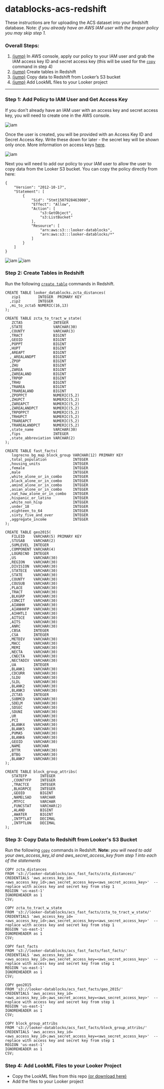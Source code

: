 # datablocks-acs-redshift

These instructions are for uploading the ACS dataset into your Redshift database. Note: _if you already have an AWS IAM user with the proper policy you may skip step 1._

### Overall Steps:
1. [(jump)](#step-1-add-policy-to-iam-user-and-get-access-key) In AWS console, apply our policy to your IAM user and grab the IAM access key ID and secret access key (this will be used for the [`copy`](http://docs.aws.amazon.com/redshift/latest/dg/copy-parameters-data-source-s3.html) command in step 4)
2. [(jump)](#step-2-create-tables-in-redshift) Create tables in Redshift
3. [(jump)](#step-3-copy-data-to-redshift-from-lookers-s3-bucket) Copy data to Redshift from Looker’s S3 bucket
4. [(jump)](#step-4-add-lookml-files-to-your-looker-project) Add LookML files to your Looker project

__________________________________________________________________________________________

### Step 1: Add Policy to IAM User and Get Access Key

If you don't already have an IAM user with an access key and secret access key, you will need to create one in the AWS console. 

![iam](aws_add_user.png)

Once the user is created, you will be provided with an Access Key ID and Secret Access Key. Write these down for later - the secret key will be shown only once. More information on access keys [here](http://docs.aws.amazon.com/general/latest/gr/aws-sec-cred-types.html#access-keys-and-secret-access-keys). 

![iam](aws_get_access_key.png)

Next you will need to add our policy to your IAM user to allow the user to copy data from the Looker S3 bucket. 
You can copy the policy directly from here:
```
{
    "Version": "2012-10-17",
    "Statement": [
        {
            "Sid": "Stmt1507928463000",
            "Effect": "Allow",
            "Action": [
                "s3:GetObject",
                "s3:ListBucket"
            ],
            "Resource": [
                "arn:aws:s3:::looker-datablocks",
                "arn:aws:s3:::looker-datablocks/*"
            ]
        }
    ]
}
```

![iam](aws_add_policy.png)
![iam](aws_looker_policy.png)


### Step 2: Create Tables in Redshift

Run the following [`create table`](http://docs.aws.amazon.com/redshift/latest/dg/r_CREATE_TABLE_NEW.html) commands in Redshift.

```
CREATE TABLE looker_datablocks.zcta_distances(
   zip1        INTEGER  PRIMARY KEY
  ,zip2        INTEGER
  ,mi_to_zcta5 NUMERIC(16,13)
);

CREATE TABLE zcta_to_tract_w_state(
   ZCTA5              INTEGER
  ,STATE              VARCHAR(30)
  ,COUNTY             VARCHAR(3)
  ,TRACT              BIGINT
  ,GEOID              BIGINT
  ,POPPT              BIGINT
  ,HUPT               BIGINT
  ,AREAPT             BIGINT
  ,_AREALANDPT        BIGINT
  ,ZPOP               BIGINT
  ,ZHU                BIGINT
  ,ZAREA              BIGINT
  ,ZAREALAND          BIGINT
  ,TRPOP              BIGINT
  ,TRHU               BIGINT
  ,TRAREA             BIGINT
  ,TRAREALAND         BIGINT
  ,ZPOPPCT            NUMERIC(5,2)
  ,ZHUPCT             NUMERIC(5,2)
  ,ZAREAPCT           NUMERIC(5,2)
  ,ZAREALANDPCT       NUMERIC(5,2)
  ,TRPOPPCT           NUMERIC(5,2)
  ,TRHUPCT            NUMERIC(5,2)
  ,TRAREAPCT          NUMERIC(5,2)
  ,TRAREALANDPCT      NUMERIC(5,2)
  ,state_name         VARCHAR(30)
  ,fips               INTEGER
  ,state_abbreviation VARCHAR(2)
);

CREATE TABLE fast_facts(
   logrecno_bg_map_block_group VARCHAR(12) PRIMARY KEY
  ,total_population            INTEGER
  ,housing_units               INTEGER
  ,female                      INTEGER
  ,male                        INTEGER
  ,white_alone_or_in_combo     INTEGER
  ,black_alone_or_in_combo     INTEGER
  ,amind_alone_or_in_combo     INTEGER
  ,asian_alone_or_in_combo     INTEGER
  ,nat_haw_alone_or_in_combo   INTEGER
  ,hispanic_or_latino          INTEGER
  ,white_non_hisp              INTEGER
  ,under_18                    INTEGER
  ,eighteen_to_64              INTEGER
  ,sixty_five_and_over         INTEGER
  ,aggregate_income            INTEGER
);

CREATE TABLE geo2015(
   FILEID    VARCHAR(5) PRIMARY KEY
  ,STUSAB    VARCHAR(2)
  ,SUMLEVEL  INTEGER
  ,COMPONENT VARCHAR(4)
  ,LOGRECNO  INTEGER
  ,US        VARCHAR(30)
  ,REGION    VARCHAR(30)
  ,DIVISION  VARCHAR(30)
  ,STATECE   VARCHAR(30)
  ,STATE     VARCHAR(30)
  ,COUNTY    VARCHAR(30)
  ,COUSUB    VARCHAR(30)
  ,PLACE     VARCHAR(30)
  ,TRACT     VARCHAR(30)
  ,BLKGRP    VARCHAR(30)
  ,CONCIT    VARCHAR(30)
  ,AIANHH    VARCHAR(30)
  ,AIANHHFP  VARCHAR(30)
  ,AIHHTLI   VARCHAR(30)
  ,AITSCE    VARCHAR(30)
  ,AITS      VARCHAR(30)
  ,ANRC      VARCHAR(30)
  ,CBSA      INTEGER
  ,CSA       INTEGER
  ,METDIV    VARCHAR(30)
  ,MACC      VARCHAR(30)
  ,MEMI      VARCHAR(30)
  ,NECTA     VARCHAR(30)
  ,CNECTA    VARCHAR(30)
  ,NECTADIV  VARCHAR(30)
  ,UA        INTEGER
  ,BLANK1    VARCHAR(30)
  ,CDCURR    VARCHAR(30)
  ,SLDU      VARCHAR(30)
  ,SLDL      VARCHAR(30)
  ,BLANK2    VARCHAR(30)
  ,BLANK3    VARCHAR(30)
  ,ZCTA5     INTEGER
  ,SUBMCD    VARCHAR(30)
  ,SDELM     VARCHAR(30)
  ,SDSEC     VARCHAR(30)
  ,SDUNI     VARCHAR(30)
  ,UR        VARCHAR(30)
  ,PCI       VARCHAR(30)
  ,BLANK4    VARCHAR(30)
  ,BLANK5    VARCHAR(30)
  ,PUMA5     VARCHAR(30)
  ,BLANK6    VARCHAR(30)
  ,GEOID     VARCHAR(30)
  ,NAME      VARCHAR
  ,BTTR      VARCHAR(30)
  ,BTBG      VARCHAR(30)
  ,BLANK7    VARCHAR(30)
);

CREATE TABLE block_group_attribs(
   STATEFP      INTEGER
   ,COUNTYFP    INTEGER
   ,TRACTCE     INTEGER
   ,BLKGRPCE    INTEGER
   ,GEOID       BIGINT
   ,NAMELSAD    VARCHAR
   ,MTFCC       VARCHAR
   ,FUNCSTAT    VARCHAR(2)
   ,ALAND       BIGINT
   ,AWATER      BIGINT
   ,INTPTLAT    DECIMAL
   ,INTPTLON    DECIMAL
);
```

### Step 3: Copy Data to Redshift from Looker's S3 Bucket

Run the following [`copy`](http://docs.aws.amazon.com/redshift/latest/dg/copy-parameters-data-source-s3.html) commands in Redshift.
**Note:** _you will need to add your aws_access_key_id and aws_secret_access_key from step 1 into each of the statements_

```
COPY zcta_distances
FROM 's3://looker-datablocks/acs_fast_facts/zcta_distances/' 
CREDENTIALS 'aws_access_key_id=<aws_access_key_id>;aws_secret_access_key=<aws_secret_access_key>'  -- replace with access key and secret key from step 1
REGION 'us-east-1'
IGNOREHEADER as 1
CSV;

COPY zcta_to_tract_w_state
FROM 's3://looker-datablocks/acs_fast_facts/zcta_to_tract_w_state/' 
CREDENTIALS 'aws_access_key_id=<aws_access_key_id>;aws_secret_access_key=<aws_secret_access_key>'  -- replace with access key and secret key from step 1
REGION 'us-east-1'
IGNOREHEADER as 1
CSV;

COPY fast_facts
FROM 's3://looker-datablocks/acs_fast_facts/fast_facts/' 
CREDENTIALS 'aws_access_key_id=<aws_access_key_id>;aws_secret_access_key=<aws_secret_access_key>'  -- replace with access key and secret key from step 1
REGION 'us-east-1'
IGNOREHEADER as 1
CSV;

COPY geo2015
FROM 's3://looker-datablocks/acs_fast_facts/geo_2015/' 
CREDENTIALS 'aws_access_key_id=<aws_access_key_id>;aws_secret_access_key=<aws_secret_access_key>'  -- replace with access key and secret key from step 1
REGION 'us-east-1'
IGNOREHEADER as 1
CSV;

COPY block_group_attribs
FROM 's3://looker-datablocks/acs_fast_facts/block_group_attribs/' 
CREDENTIALS 'aws_access_key_id=<aws_access_key_id>;aws_secret_access_key=<aws_secret_access_key>'  -- replace with access key and secret key from step 1
REGION 'us-east-1'
IGNOREHEADER as 1
CSV;
```

### Step 4: Add LookML Files to your Looker Project

- Copy the LookML files from this repo [(or download here)](https://github.com/llooker/datablocks-acs-redshift/archive/master.zip)
- Add the files to your Looker project






